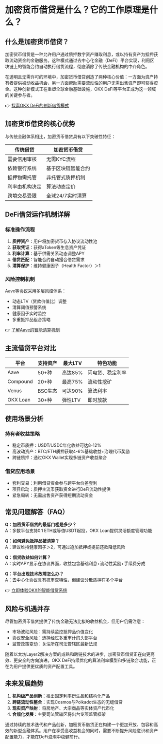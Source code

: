 # 加密货币借贷是什么？它的工作原理是什么？

## 什么是加密货币借贷？

加密货币借贷是一种允许用户通过质押数字资产赚取利息，或以持有资产为抵押获取流动资金的金融服务。这种模式通过去中心化金融（DeFi）平台实现，利用区块链上的智能合约自动执行借贷流程，彻底消除了传统金融机构的中介角色。

在透明且无需许可的环境中，加密货币借贷创造了两种核心价值：一方面为资产持有者提供被动收益机会，另一方面帮助需要流动性的用户无需出售资产即可获得资金。这种创新模式正在重塑全球金融基础设施，OKX DeFi等平台正成为这一领域的关键参与者。

👉 [探索OKX DeFi的创新借贷模式](https://bit.ly/okx_welcome)

## 加密货币借贷的核心优势

与传统金融体系相比，加密货币借贷具有以下突破性特征：

| 传统借贷 | 加密货币借贷 |
|---------|-------------|
| 需要信用审核 | 无需KYC流程 |
| 依赖银行系统 | 基于区块链智能合约 |
| 抵押物需托管 | 非托管式质押机制 |
| 利率由机构决定 | 算法动态定价 |
| 跨境交易受限 | 全球24/7实时清算 |

## DeFi借贷运作机制详解

### 标准操作流程

1. **质押资产**：用户将加密货币存入协议流动性池
2. **获取凭证**：获得aToken等生息资产凭证
3. **利率计算**：基于供需关系动态调整APY
4. **借贷匹配**：智能合约自动撮合借贷需求
5. **清算保护**：维持健康因子（Health Factor）＞1

### 风险控制机制

Aave等协议采用多层风控体系：
- 动态LTV（贷款价值比）调整
- 清算阈值预警系统
- 健康因子实时监控
- 多重抵押品组合策略

👉 [了解Aave的智能清算机制](https://bit.ly/okx_welcome)

## 主流借贷平台对比

| 平台 | 支持资产 | 最大LTV | 特色功能 |
|------|----------|---------|----------|
| Aave | 50+种 | 高达85% | 闪电贷、稳定利率 |
| Compound | 20+种 | 最高75% | 流动性挖矿 |
| Venus | BSC生态 | 可达90% | 算法利率 |
| OKX Loan | 30+种 | 弹性LTV | 即时放款 |

## 使用场景分析

### 持有者收益策略
- 稳定币质押：USDT/USDC年化收益可达8-12%
- 高波动资产：BTC/ETH质押获取4-6%基础收益+治理代币奖励
- 跨链质押：通过OKX Wallet实现多链资产收益聚合

### 借贷应用场景
- 套利交易：利用借贷资金参与跨平台价差套利
- 项目启动：质押主流币获取资金进行DeFi流动性提供
- 紧急周转：无需出售资产获得短期流动资金

## 常见问题解答（FAQ）

**Q：加密货币借贷的最低门槛是多少？**  
A：多数平台支持0.1 ETH或等值USDT起投，OKX Loan提供灵活额度管理功能

**Q：如何避免抵押品被清算？**  
A：建议维持健康因子＞2，可通过追加抵押或提前还款降低风险

**Q：借贷收益如何计算？**  
A：实时APY显示在协议界面，收益包含基础利息+流动性奖励+手续费分成

**Q：平台出现技术故障怎么办？**  
A：去中心化协议具有抗审查特性，但建议分散质押在多个平台

👉 [立即体验OKX的智能借贷系统](https://bit.ly/okx_welcome)

## 风险与机遇并存

尽管加密货币借贷提供了传统金融无法比拟的收益机会，但用户仍需注意：
- 市场波动风险：需持续监控抵押品价值变化
- 协议安全风险：选择经过多重审计的头部平台
- 监管政策变动：关注所在司法管辖区最新法规

随着以太坊Layer2解决方案的成熟和跨链技术的进步，加密货币借贷正在向更高效、更安全的方向演进。OKX DeFi持续优化的算法利率模型和多链聚合功能，正在为用户提供更优质的资产配置工具。

## 未来发展趋势

1. **机构级产品创新**：推出固定利率衍生品和结构化产品
2. **跨链流动性整合**：实现Cosmos与Polkadot生态的无缝借贷
3. **现实资产映射**：将房地产、大宗商品等实体资产代币化
4. **合规化发展**：主要司法管辖区将出台专项监管框架

通过持续的技术迭代和产品创新，加密货币借贷正在构建一个更加开放、包容和高效的新型金融体系。用户在享受高收益机会的同时，需要不断提升风险意识和资产配置能力，才能在DeFi浪潮中稳健前行。